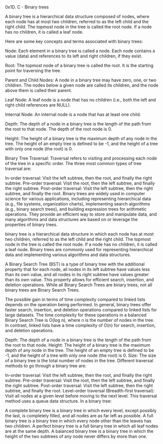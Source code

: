 0x1D. C - Binary trees

A binary tree is a hierarchical data structure composed of nodes, where each node has at most two children, referred to as the left child and the right child. The topmost node in the tree is called the root node. If a node has no children, it is called a leaf node.

Here are some key concepts and terms associated with binary trees:

Node: Each element in a binary tree is called a node. Each node contains a value (data) and references to its left and right children, if they exist.

Root: The topmost node of a binary tree is called the root. It is the starting point for traversing the tree.

Parent and Child Nodes: A node in a binary tree may have zero, one, or two children. The nodes below a given node are called its children, and the node above them is called their parent.

Leaf Node: A leaf node is a node that has no children (i.e., both the left and right child references are NULL).

Internal Node: An internal node is a node that has at least one child.

Depth: The depth of a node in a binary tree is the length of the path from the root to that node. The depth of the root node is 0.

Height: The height of a binary tree is the maximum depth of any node in the tree. The height of an empty tree is defined to be -1, and the height of a tree with only one node (the root) is 0.

Binary Tree Traversal: Traversal refers to visiting and processing each node of the tree in a specific order. The three most common types of tree traversal are:

In-order traversal: Visit the left subtree, then the root, and finally the right subtree.
Pre-order traversal: Visit the root, then the left subtree, and finally the right subtree.
Post-order traversal: Visit the left subtree, then the right subtree, and finally the root.
Binary trees are widely used in computer science for various applications, including representing hierarchical data (e.g., file systems, organization charts), implementing search algorithms (e.g., binary search trees), and building expression trees for arithmetic operations. They provide an efficient way to store and manipulate data, and many algorithms and data structures are based on or leverage the properties of binary trees.

 binary tree is a hierarchical data structure in which each node has at most two children, referred to as the left child and the right child. The topmost node in the tree is called the root node. If a node has no children, it is called a leaf node. Binary trees are commonly used for representing hierarchical data and implementing various algorithms and data structures.

A Binary Search Tree (BST) is a type of binary tree with the additional property that for each node, all nodes in its left subtree have values less than its own value, and all nodes in its right subtree have values greater than its own value. This property allows for efficient search, insertion, and deletion operations. While all Binary Search Trees are binary trees, not all binary trees are Binary Search Trees.

The possible gain in terms of time complexity compared to linked lists depends on the operation being performed. In general, binary trees offer faster search, insertion, and deletion operations compared to linked lists for large datasets. The time complexity for these operations in a balanced Binary Search Tree is O(log n), where n is the number of nodes in the tree. In contrast, linked lists have a time complexity of O(n) for search, insertion, and deletion operations.

Depth: The depth of a node in a binary tree is the length of the path from the root to that node.
Height: The height of a binary tree is the maximum depth of any node in the tree. The height of an empty tree is defined to be -1, and the height of a tree with only one node (the root) is 0.
Size: The size of a binary tree is the total number of nodes in the tree.
Different traversal methods to go through a binary tree are:

In-order traversal: Visit the left subtree, then the root, and finally the right subtree.
Pre-order traversal: Visit the root, then the left subtree, and finally the right subtree.
Post-order traversal: Visit the left subtree, then the right subtree, and finally the root.
Level-order traversal (Breadth-first traversal): Visit all nodes at a given level before moving to the next level. This traversal method uses a queue data structure.
In a binary tree:

A complete binary tree is a binary tree in which every level, except possibly the last, is completely filled, and all nodes are as far left as possible.
A full binary tree is a binary tree in which every node other than the leaves has two children.
A perfect binary tree is a full binary tree in which all leaf nodes are at the same depth.
A balanced binary tree is a binary tree in which the height of the two subtrees of any node never differs by more than one.



